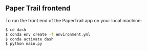## Paper Trail frontend

To run the front end of the PaperTrail app on your local machine:

```bash
$ cd dash
$ conda env create -f environment.yml
$ conda activate dash
$ python main.py
```
